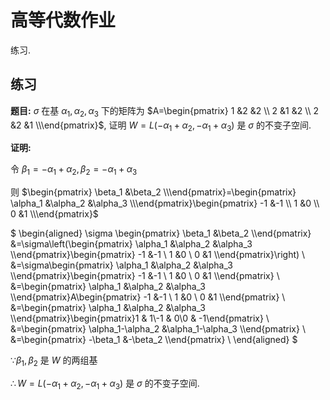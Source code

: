 # 高等代数作业

练习.

## 练习

**题目:** $\sigma$ 在基 $\alpha_1,\alpha_2,\alpha_3$ 下的矩阵为 $A=\begin{pmatrix} 1 &2 &2 \\ 2 &1 &2 \\ 2 &2 &1 \\\end{pmatrix}$, 证明 $W=L(-\alpha_1+\alpha_2, -\alpha_1+\alpha_3)$ 是 $\sigma$ 的不变子空间.

**证明:**

令 $\beta_1=-\alpha_1+\alpha_2, \beta_2=-\alpha_1+\alpha_3$

则 $\begin{pmatrix} \beta_1 &\beta_2 \\\end{pmatrix}=\begin{pmatrix} \alpha_1 &\alpha_2 &\alpha_3 \\\end{pmatrix}\begin{pmatrix} -1 &-1 \\ 1 &0 \\ 0 &1 \\\end{pmatrix}$

$
\begin{aligned}
\sigma \begin{pmatrix} \beta_1 &\beta_2 \\\end{pmatrix}
&=\sigma\left(\begin{pmatrix} \alpha_1 &\alpha_2 &\alpha_3 \\\end{pmatrix}\begin{pmatrix} -1 &-1 \\ 1 &0 \\ 0 &1 \\\end{pmatrix}\right) \\
&=\sigma\begin{pmatrix} \alpha_1 &\alpha_2 &\alpha_3 \\\end{pmatrix}\begin{pmatrix} -1 &-1 \\ 1 &0 \\ 0 &1 \\\end{pmatrix} \\
&=\begin{pmatrix} \alpha_1 &\alpha_2 &\alpha_3 \\\end{pmatrix}A\begin{pmatrix} -1 &-1 \\ 1 &0 \\ 0 &1 \\\end{pmatrix} \\
&=\begin{pmatrix} \alpha_1 &\alpha_2 &\alpha_3 \\\end{pmatrix}\begin{pmatrix}1 & 1\\-1 & 0\\0 & -1\end{pmatrix} \\
&=\begin{pmatrix} \alpha_1-\alpha_2 &\alpha_1-\alpha_3 \\\end{pmatrix} \\
&=\begin{pmatrix} -\beta_1 &-\beta_2 \\\end{pmatrix} \\
\end{aligned}
$

$\because \beta_1,\beta_2$ 是 $W$ 的两组基

$\therefore W=L(-\alpha_1+\alpha_2, -\alpha_1+\alpha_3)$ 是 $\sigma$ 的不变子空间.